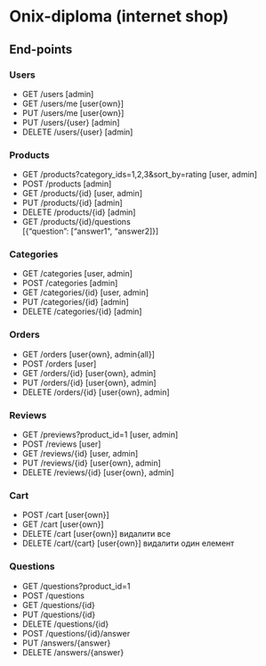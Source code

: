 # Onix-diploma (internet shop)

## End-points

### Users
- GET /users [admin]
- GET /users/me [user{own}]
- PUT /users/me [user{own}]
- PUT /users/{user} [admin]
- DELETE /users/{user} [admin]
### Products
- GET /products?category_ids=1,2,3&sort_by=rating [user, admin]
- POST /products [admin]
- GET /products/{id} [user, admin]
- PUT /products/{id} [admin]
- DELETE /products/{id} [admin]
- GET /products/{id}/questions  
[{“question”: [“answer1", “answer2]}]
### Categories
- GET /categories [user, admin]
- POST /categories [admin]
- GET /categories/{id} [user, admin]
- PUT /categories/{id} [admin]
- DELETE /categories/{id} [admin]
### Orders
- GET /orders [user{own}, admin{all}]
- POST /orders [user]
- GET /orders/{id} [user{own}, admin]
- PUT /orders/{id} [user{own}, admin]
- DELETE /orders/{id} [user{own}, admin]
### Reviews
- GET /previews?product_id=1 [user, admin]
- POST /reviews [user]
- GET /reviews/{id} [user, admin]
- PUT /reviews/{id} [user{own}, admin]
- DELETE /reviews/{id} [user{own}, admin]
### Cart
- POST /cart [user{own}]
- GET /cart [user{own}]
- DELETE /cart [user{own}] видалити все
- DELETE /cart/{cart} [user{own}] видалити один елемент
### Questions
- GET /questions?product_id=1
- POST /questions
- GET /questions/{id}
- PUT /questions/{id}
- DELETE /questions/{id}
- POST /questions/{id}/answer
- PUT /answers/{answer}
- DELETE /answers/{answer}
